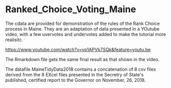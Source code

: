 # Ranked_Choice_Voting_Maine

The cdata are provided for demonstration of the rules of the Rank Choice process in Maine.
They are an adaptation of data presented in a YOutube video, 
with a few uvervotes and undervotes added to make the  tutorial more
realisitc.

https://www.youtube.com/watch?v=vp1APVk7SQk&feature=youtu.be

The Rmarkdown file gets the same final result as that shown in the video.

The datafile MaineTidyData2018 contains a concatenation of 8 csv files derived from the 8 EXcel files
presented in the Secretry of State's published, certified report to the Governor on November, 26, 2018.

